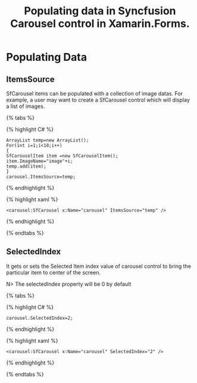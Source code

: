 ﻿---
layout : post
title : Populating data in Syncfusion Carousel control in Xamarin.Forms.
description : Learn how to set the ItemsSource in Carousel for Xamarin.Forms.
platform : Xamarin
control : Carousel
documentation : ug
---

# Populating Data

## ItemsSource

SfCarousel items can be populated with a collection of image datas. For example, a user may want to create a SfCarousel control which will display a list of images.

{% tabs %}

{% highlight C# %}

	ArrayList temp=new ArrayList();
	For(int i=1;i<18;i++)
	{
	SfCarouselItem item =new SfCarouselItem();
	item.ImageName="image"+i;
	temp.add(item);
	}
	carousel.ItemsSource=temp;

{% endhighlight %}

{% highlight xaml %}

	<carousel:SfCarousel x:Name="carousel" ItemsSource="temp" />
	
{% endhighlight %}

{% endtabs %}

## SelectedIndex

It gets or sets the Selected Item index value of carousel control to bring the particular item to center of the screen.

N> The selectedIndex property will be 0 by default

{% tabs %}

{% highlight C# %}

	carousel.SelectedIndex=2;

{% endhighlight %}

{% highlight xaml %}

	<carousel:SfCarousel x:Name="carousel" SelectedIndex="2" />
	
{% endhighlight %}

{% endtabs %}

